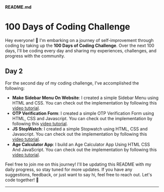 **README.md**

# 100 Days of Coding Challenge

Hey everyone! 👋 I'm embarking on a journey of self-improvement through coding by taking up the **100 Days of Coding Challenge**. Over the next 100 days, I'll be coding every day and sharing my experiences, challenges, and progress with the community.

## Day 2

For the second day of my coding challenge, I've accomplished the following:

- **Make Sidebar Menu On Website**: I created a simple Sidebar Menu using HTML and CSS. You can check out the implementation by following this [video tutorial](https://youtu.be/P1RwfxvQKQM?si=C3T6pp8YNEubFB1b).
- **OTP Verification Form**: I created a simple OTP Verification Form using HTML, CSS and Javascript. You can check out the implementation by following this [video tutorial](https://youtu.be/B89FTJhhC6A?si=ImeuPxoKI1s2kyR0).
- **JS StopWatch**: I created a simple Stopwatch using HTML, CSS and Javascript. You can check out the implementation by following this [video tutorial](https://youtu.be/d8-LGhKtzRw?si=A82gBqghxPjTGYjU).
- **Age Calculator App**: I build an Age Calculator App Using HTML CSS And JavaScript. You can check out the implementation by following this [video tutorial](https://youtu.be/_pw8vk1tAhs?si=HEk91qAD7sK1oMIZ).

Feel free to join me on this journey! I'll be updating this README with my daily progress, so stay tuned for more updates. If you have any suggestions, feedback, or just want to say hi, feel free to reach out. Let's code together! 🚀

---

